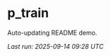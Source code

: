 # p_train

Auto-updating README demo.

<!--START_SECTION:status-->
_Last run: 2025-09-14 09:28 UTC_
<!--END_SECTION:status-->






























































































































































































































































































































































































































































































































